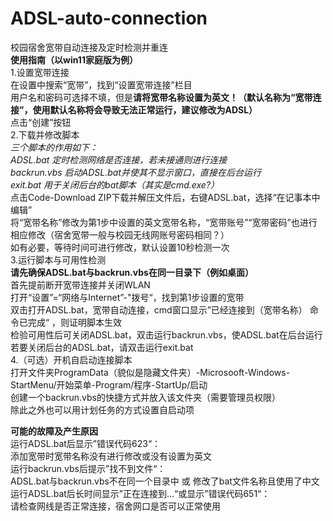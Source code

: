 # ADSL-auto-connection  
校园宿舍宽带自动连接及定时检测并重连  
**使用指南（以win11家庭版为例）**  
1.设置宽带连接  
在设置中搜索“宽带”，找到“设置宽带连接”栏目  
用户名和密码可选择不填，但是**请将宽带名称设置为英文！（默认名称为“宽带连接”，使用默认名称将会导致无法正常运行，建议修改为ADSL）**  
点击“创建”按钮  
2.下载并修改脚本  
*三个脚本的作用如下：*  
*ADSL.bat 定时检测网络是否连接，若未接通则进行连接*  
*backrun.vbs 启动ADSL.bat并使其不显示窗口，直接在后台运行*  
*exit.bat 用于关闭后台的bat脚本（其实是cmd.exe?）*  
点击Code-Download ZIP下载并解压文件后，右键ADSL.bat，选择“在记事本中编辑”  
将“宽带名称”修改为第1步中设置的英文宽带名称，“宽带账号”“宽带密码”也进行相应修改（宿舍宽带一般与校园无线网账号密码相同？）  
如有必要，等待时间可进行修改，默认设置10秒检测一次  
3.运行脚本与可用性检测  
**请先确保ADSL.bat与backrun.vbs在同一目录下（例如桌面）**  
首先提前断开宽带连接并关闭WLAN  
打开“设置”=“网络与Internet”-"拨号“，找到第1步设置的宽带   
双击打开ADSL.bat，宽带自动连接，cmd窗口显示”已经连接到（宽带名称） 命令已完成“ ，则证明脚本生效   
检验可用性后可关闭ADSL.bat，双击运行backrun.vbs，使ADSL.bat在后台运行  
若要关闭后台的ADSL.bat，请双击运行exit.bat  
4.（可选）开机自启动连接脚本  
打开文件夹ProgramData（貌似是隐藏文件夹）-Microsooft-Windows-StartMenu/开始菜单-Program/程序-StartUp/启动  
创建一个backrun.vbs的快捷方式并放入该文件夹（需要管理员权限）  
除此之外也可以用计划任务的方式设置自启动项  
  
**可能的故障及产生原因**  
运行ADSL.bat后显示”错误代码623“：  
添加宽带时宽带名称没有进行修改或没有设置为英文  
运行backrun.vbs后提示”找不到文件“：  
ADSL.bat与backrun.vbs不在同一个目录中 或 修改了bat文件名称且使用了中文  
运行ADSL.bat后长时间显示”正在连接到...“或显示”错误代码651“：  
请检查网线是否正常连接，宿舍网口是否可以正常使用  
